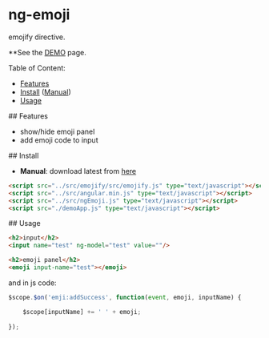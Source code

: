 
ng-emoji
===================

emojify directive.

**See the <a href="https://github.com/Mehrdad-Dadkhah/ng-emoji/tree/master/demo" target="_blank">DEMO</a> page.

Table of Content:
* [Features](#features)
* [Install](#install) ([Manual](#manual))
* [Usage](#usage)

##<a name="features"></a> Features
* show/hide emoji panel
* add emoji code to input

##<a name="install"></a> Install

* <a name="manual"></a>**Manual**: download latest from [here](https://github.com/Mehrdad-Dadkhah/ng-emoji/tree/master)

```html
<script src="../src/emojify/src/emojify.js" type="text/javascript"></script>
<script src="../src/angular.min.js" type="text/javascript"></script>
<script src="../src/ngEmoji.js" type="text/javascript"></script>
<script src="./demoApp.js" type="text/javascript"></script>
```

##<a name="usage"></a> Usage

```html
<h2>input</h2>
<input name="test" ng-model="test" value=""/>

<h2>emoji panel</h2>
<emoji input-name="test"></emoji>
```

and in js code:

```javascript
$scope.$on('emji:addSuccess', function(event, emoji, inputName) {

    $scope[inputName] += ' ' + emoji;
    
});
```